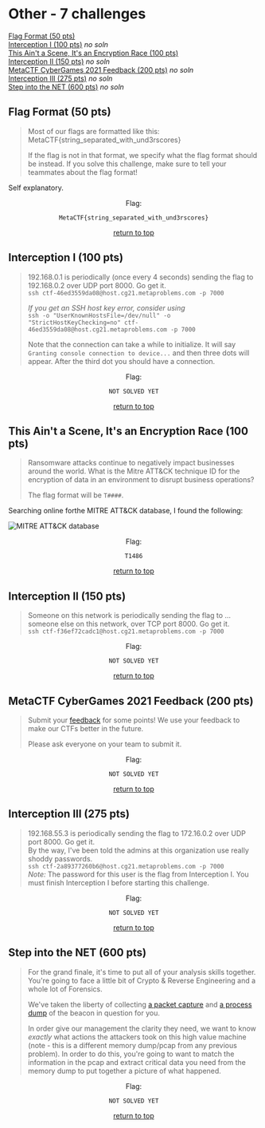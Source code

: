 # Other - 7 challenges
[Flag Format (50 pts)](#flag-format-50-pts)<br>
[Interception I (100 pts)](#interception-i-100-pts) *no soln*<br>
[This Ain't a Scene, It's an Encryption Race (100 pts)](#this-aint-a-scene-its-an-encryption-race-100-pts)<br>
[Interception II (150 pts)](#interception-ii-150-pts) *no soln*<br>
[MetaCTF CyberGames 2021 Feedback (200 pts)](#metactf-cybergames-2021-feedback-200-pts) *no soln*<br>
[Interception III (275 pts)](#interception-iii-275-pts) *no soln*<br>
[Step into the NET (600 pts)](#step-into-the-net-600-pts) *no soln*<br>

## Flag Format (50 pts)
> Most of our flags are formatted like this: MetaCTF{string_separated_with_und3rscores}
>
> If the flag is not in that format, we specify what the flag format should be instead. If you solve this challenge, make sure to tell your teammates about the flag format!

Self explanatory.

<div align="center">

Flag:
```
MetaCTF{string_separated_with_und3rscores}
```
[return to top](#top)</div>


## Interception I (100 pts)
> 192.168.0.1 is periodically (once every 4 seconds) sending the flag to 192.168.0.2 over UDP port 8000. Go get it.<br>
> `ssh ctf-46ed3559da08@host.cg21.metaproblems.com -p 7000`
> 
> _If you get an SSH host key error, consider using_<br>
> `ssh -o "UserKnownHostsFile=/dev/null" -o "StrictHostKeyChecking=no" ctf-46ed3559da08@host.cg21.metaproblems.com -p 7000`
> 
> Note that the connection can take a while to initialize. It will say `Granting console connection to device...` and then three dots will appear. After the third dot you should have a connection.

<div align="center">

Flag:
```
NOT SOLVED YET
```
[return to top](#top)</div>


## This Ain't a Scene, It's an Encryption Race (100 pts)
> Ransomware attacks continue to negatively impact businesses around the world. What is the Mitre ATT&CK technique ID for the encryption of data in an environment to disrupt business operations?
> 
> The flag format will be `T####`.

Searching online forthe MITRE ATT&CK database, I found the following:

![MITRE ATT&CK database](https://i.imgur.com/ILNi6VS.png)

<div align="center">

Flag:
```
T1486
```
[return to top](#top)</div>


## Interception II (150 pts)
> Someone on this network is periodically sending the flag to ... someone else on this network, over TCP port 8000. Go get it.<br>
`ssh ctf-f36ef72cadc1@host.cg21.metaproblems.com -p 7000`

<div align="center">

Flag:
```
NOT SOLVED YET
```
[return to top](#top)</div>


## MetaCTF CyberGames 2021 Feedback (200 pts)
> Submit your [feedback](https://compete.metactf.com) for some points! We use your feedback to make our CTFs better in the future.
>
> Please ask everyone on your team to submit it.

<div align="center">

Flag:
```
NOT SOLVED YET
```
[return to top](#top)</div>


## Interception III (275 pts)
> 192.168.55.3 is periodically sending the flag to 172.16.0.2 over UDP port 8000. Go get it.<br>
> By the way, I've been told the admins at this organization use really shoddy passwords.<br>
> `ssh ctf-2a89377260b6@host.cg21.metaproblems.com -p 7000`<br>
> *Note:* The password for this user is the flag from Interception I. You must finish Interception I before starting this challenge. 

<div align="center">

Flag:
```
NOT SOLVED YET
```
[return to top](#top)</div>


## Step into the NET (600 pts)
> For the grand finale, it's time to put all of your analysis skills together. You're going to face a little bit of Crypto & Reverse Engineering and a whole lot of Forensics.
> 
> We've taken the liberty of collecting [a packet capture](https://metaproblems.com/5450f756cf49545a1061e7d28ee45d1a/step_into_the_net.pcapng) and [a process dump](https://metaproblems.com/5450f756cf49545a1061e7d28ee45d1a/step_into_the_net.7z) of the beacon in question for you.
> 
> In order give our management the clarity they need, we want to know *exactly* what actions the attackers took on this high value machine (note - this is a different memory dump/pcap from any previous problem). In order to do this, you're going to want to match the information in the pcap and extract critical data you need from the memory dump to put together a picture of what happened.

<div align="center">

Flag:
```
NOT SOLVED YET
```
[return to top](#top)</div>
